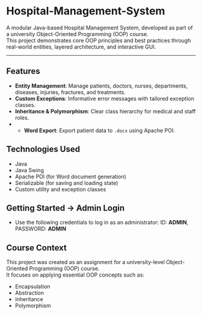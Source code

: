 # Hospital-Management-System
A modular Java-based Hospital Management System, developed as part of a university Object-Oriented Programming (OOP) course.  
This project demonstrates core OOP principles and best practices through real-world entities, layered architecture, and interactive GUI.

---

## Features

- **Entity Management**: Manage patients, doctors, nurses, departments, diseases, injuries, fractures, and treatments.
- **Custom Exceptions**: Informative error messages with tailored exception classes.
- **Inheritance & Polymorphism**: Clear class hierarchy for medical and staff roles.
- - **Word Export**: Export patient data to `.docx` using Apache POI.
 
## Technologies Used

- Java
- Java Swing
- Apache POI (for Word document generation)
- Serializable (for saving and loading state)
- Custom utility and exception classes

## Getting Started  ->  Admin Login
- Use the following credentials to log in as an administrator: ID: **ADMIN**,  PASSWORD: **ADMIN**

## Course Context

This project was created as an assignment for a university-level Object-Oriented Programming (OOP) course.  
It focuses on applying essential OOP concepts such as:

- Encapsulation
- Abstraction
- Inheritance
- Polymorphism

